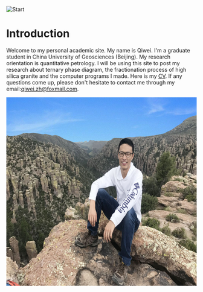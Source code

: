 ![Start](http://www.phdcomics.com/comics/archive/phd072011s.gif)

# Introduction
Welcome to my personal academic site. My name is Qiwei. I'm a graduate student in China University of Geosciences (Beijing). My research orientation is quantitative petrology. I will be using this site to post my research about ternary phase diagram, the fractionation process of high silica granite and the computer programs I made. Here is my [CV](https://github.com/qiweizh/Qiweizh.github.io/blob/master/research/CV_Qiwei.pdf). If any questions come up, please don't hesitate to contact me through my email:qiwei.zh@foxmail.com.

<img src="https://github.com/qiweizh/Qiweizh.github.io/blob/master/img/Personal.jpg?raw=true" width="700" height="500" >